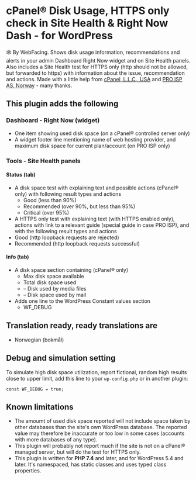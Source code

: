 # cPanel&reg; Disk Usage, HTTPS only check in Site Health &amp; Right Now Dash - for WordPress
🕸️ By WebFacing. Shows disk usage information, recommendations and alerts in your admin Dashboard Right Now widget and on Site Health panels. Also includes a Site Health test for HTTPS only (http should not be allowed, but forwarded to https) with information about the issue, recommendation and actions. Made with a little help from [cPanel, L.L.C., USA](http://www.cpanel.net/) and [PRO ISP AS, Norway](https://proisp.eu/) - many thanks.
## This plugin adds the following
### Dashboard - Right Now (widget)
 * One item showing used disk space (on a cPanel&reg; controlled server only)
 * A widget footer line mentioning name of web hosting provider, and maximum disk space for current plan/account (on PRO ISP only)

### Tools - Site Health panels
#### Status (tab)
 * A disk space test with explaining text and possible actions (cPanel&reg; only) with following result types and actions
   * Good (less than 90%)
   * Recommended (over 90%, but less than 95%)
   * Critical (over 95%)
 * A HTTPS only test with explaining text (with HTTPS enabled only), actions with link to a relevant guide (special guide in case PRO ISP), and with the following result types and actions
  * Good (http loopback requests are rejected)
  * Recommended (http loopback requests successful)

#### Info (tab)
 * A disk space section containing (cPanel&reg; only)
   * Max disk space available
   * Total disk space used
    * &ndash; Disk used by media files
     * &ndash; Disk space used by mail
 * Adds one line to the WordPress Constant values section
   * WF_DEBUG
   
## Translation ready, ready translations are
 * Norwegian (bokmål)
 
## Debug and simulation setting
To simulate high disk space utilization, report fictional, random high results close to upper limit, add this line to your `wp-config.php` or in another plugin:
```
const WF_DEBUG = true;
```
## Known limitations
 * The amoumt of used disk space reported will not include space taken by other databases than the site's own WordPress database. The reported value may therefore be inaccurate or too low in some cases (accounts with more databases of any type).
 * This plugin will probably not report much if the site is not on a cPanel&reg; managed server, but will do the test for HTTPS only.
 * This plugin is written for **PHP 7.4** and later, and for WordPress 5.4 and later. It's namespaced, has static classes and uses typed class properties.
